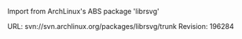 Import from ArchLinux's ABS package 'librsvg'

URL: svn://svn.archlinux.org/packages/librsvg/trunk
Revision: 196284
